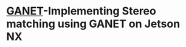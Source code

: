 
# [GANET]("https://github.com/feihuzhang/GANet")-Implementing Stereo matching using GANET on Jetson NX

